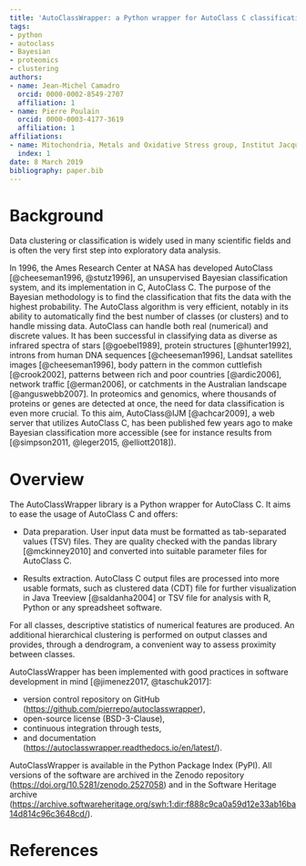 ```yaml
---
title: 'AutoClassWrapper: a Python wrapper for AutoClass C classification'
tags:
- python
- autoclass
- Bayesian
- proteomics
- clustering
authors:
- name: Jean-Michel Camadro
  orcid: 0000-0002-8549-2707
  affiliation: 1
- name: Pierre Poulain
  orcid: 0000-0003-4177-3619
  affiliation: 1
affiliations:
- name: Mitochondria, Metals and Oxidative Stress group, Institut Jacques Monod, UMR 7592, Univ. Paris Diderot, CNRS, Sorbonne Paris Cité, France.
  index: 1
date: 8 March 2019
bibliography: paper.bib
---
```



# Background

Data clustering or classification is widely used in many scientific fields and is often the very first step into exploratory data analysis.

In 1996, the Ames Research Center at NASA has developed AutoClass [@cheeseman1996,  @stutz1996], an unsupervised Bayesian classification system, and its implementation in C, AutoClass C. The purpose of the Bayesian methodology is to find the classification that fits the data with the highest probability. The AutoClass algorithm is very efficient, notably in its ability to automatically find the best number of classes (or clusters) and to handle missing data. AutoClass can handle both real (numerical) and discrete values. It has been successful in classifying data as diverse as infrared spectra of stars [@goebel1989], protein structures [@hunter1992], introns from human DNA sequences [@cheeseman1996], Landsat satellites images [@cheeseman1996], body pattern in the common cuttlefish [@crook2002], patterns between rich and poor countries [@ardic2006], network traffic [@erman2006], or catchments in the Australian landscape [@anguswebb2007]. In proteomics and genomics, where thousands of proteins or genes are detected at once, the need for data classification is even more crucial. To this aim, AutoClass@IJM [@achcar2009], a web server that utilizes AutoClass C, has been published few years ago to make Bayesian classification more accessible (see for instance results from [@simpson2011, @leger2015, @elliott2018]).


# Overview

The AutoClassWrapper library is a Python wrapper for AutoClass C. It aims to ease the usage of AutoClass C and offers:

- Data preparation. User input data must be formatted as tab-separated values (TSV) files. They are quality checked with the pandas library [@mckinney2010] and converted into suitable parameter files for AutoClass C.

- Results extraction. AutoClass C output files are processed into more usable formats, such as clustered data (CDT) file for further visualization in Java Treeview [@saldanha2004] or TSV file for analysis with R, Python or any spreadsheet software.

For all classes, descriptive statistics of numerical features are produced. An additional hierarchical clustering is performed on output classes and provides, through a dendrogram, a convenient way to assess proximity between classes.

AutoClassWrapper has been implemented with good practices in software development in mind [@jimenez2017, @taschuk2017]:

- version control repository on GitHub (https://github.com/pierrepo/autoclasswrapper),
- open-source license (BSD-3-Clause),
- continuous integration through tests,
- and documentation (https://autoclasswrapper.readthedocs.io/en/latest/).

AutoClassWrapper is available in the Python Package Index (PyPI). All versions of the software are archived in the Zenodo repository (https://doi.org/10.5281/zenodo.2527058) and in the Software Heritage archive (https://archive.softwareheritage.org/swh:1:dir:f888c9ca0a59d12e33ab16ba14d814c96c3648cd/).


# References
